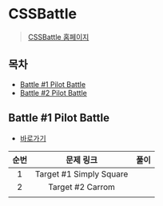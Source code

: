 # CSSBattle

> [CSSBattle 홈페이지](https://cssbattle.dev/)

## 목차

* [Battle #1 Pilot Battle](#battle-1-pilot-battle)
* [Battle #2 Pilot Battle](#battle-2-pilot-battle)

## Battle #1 Pilot Battle

* [바로가기](./battle-1)

| 순번 |        문제 링크        | 풀이 |
| :--: | :---------------------: | :--: |
|  1   | Target #1 Simply Square |      |
|  2   |    Target #2 Carrom     |      |
|      |                         |      |

